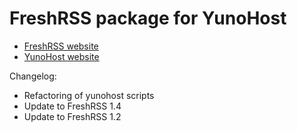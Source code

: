 # FreshRSS package for YunoHost

* [FreshRSS website](http://freshrss.org)
* [YunoHost website](https://yunohost.org)

Changelog:
* Refactoring of yunohost scripts
* Update to FreshRSS 1.4
* Update to FreshRSS 1.2

